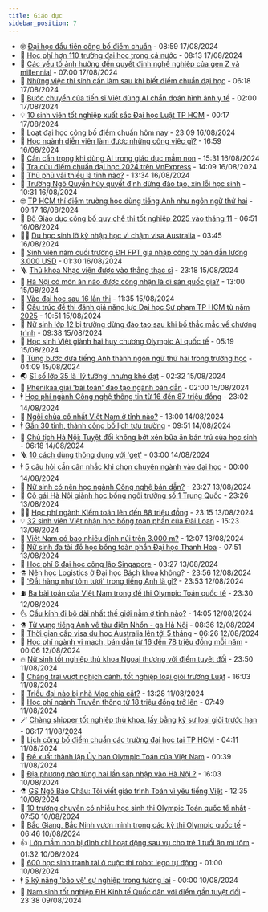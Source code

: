 ```yaml
---
title: Giáo dục
sidebar_position: 7
---
```


<!-- vnexpress-giao-duc:START -->
- 🤓 [Đại học đầu tiên công bố điểm chuẩn](https://vnexpress.net/diem-chuan-dai-hoc-hoa-sen-nam-2024-4782459.html) - 08:59 17/08/2024
- 🦆 [Học phí hơn 110 trường đại học trong cả nước](https://vnexpress.net/hoc-phi-hon-110-truong-dai-hoc-trong-ca-nuoc-4782062.html) - 08:13 17/08/2024
- 🦩 [Các yếu tố ảnh hưởng đến quyết định nghề nghiệp của gen Z và millennial](https://vnexpress.net/cac-yeu-to-anh-huong-den-quyet-dinh-nghe-nghiep-cua-gen-z-va-millennial-4782537.html) - 07:00 17/08/2024
- 🌮 [Những việc thí sinh cần làm sau khi biết điểm chuẩn đại học](https://vnexpress.net/nhung-viec-thi-sinh-can-lam-sau-khi-biet-diem-chuan-dai-hoc-4782312.html) - 06:18 17/08/2024
- 🔭 [Bước chuyển của tiến sĩ Việt dùng AI chẩn đoán hình ảnh y tế](https://vnexpress.net/buoc-chuyen-cua-tien-si-viet-dung-ai-chan-doan-hinh-anh-y-te-4749771.html) - 02:00 17/08/2024
- 💡 [10 sinh viên tốt nghiệp xuất sắc Đại học Luật TP HCM](https://vnexpress.net/10-sinh-vien-tot-nghiep-xuat-sac-dai-hoc-luat-tp-hcm-4782024.html) - 00:17 17/08/2024
- 🥰 [Loạt đại học công bố điểm chuẩn hôm nay](https://vnexpress.net/loat-dai-hoc-cong-bo-diem-chuan-hom-nay-4782287.html) - 23:09 16/08/2024
- 🐲 [Học ngành diễn viên làm được những công việc gì?](https://vnexpress.net/hoc-nganh-dien-vien-lam-duoc-nhung-cong-viec-gi-4749399.html) - 16:59 16/08/2024
- 🦒 [Cần cẩn trọng khi dùng AI trong giáo dục mầm non](https://vnexpress.net/can-can-trong-khi-dung-ai-trong-giao-duc-mam-non-4782190.html) - 15:31 16/08/2024
- 🦆 [Tra cứu điểm chuẩn đại học 2024 trên VnExpress](https://vnexpress.net/tra-cuu-diem-chuan-dai-hoc-2024-tren-vnexpress-4781696.html) - 14:09 16/08/2024
- 🧰 [Thủ phủ vải thiều là tỉnh nào?](https://vnexpress.net/thu-phu-vai-thieu-la-tinh-nao-4782346.html) - 13:34 16/08/2024
- 🐘 [Trường Ngô Quyền hủy quyết định dừng đào tạo, xin lỗi học sinh](https://vnexpress.net/truong-ngo-quyen-huy-quyet-dinh-dung-dao-tao-xin-loi-hoc-sinh-4782343.html) - 10:31 16/08/2024
- 🤓 [TP HCM thí điểm trường học dùng tiếng Anh như ngôn ngữ thứ hai](https://vnexpress.net/tp-hcm-thi-diem-truong-hoc-dung-tieng-anh-nhu-ngon-ngu-thu-hai-4782214.html) - 09:17 16/08/2024
- 🧰 [Bộ Giáo dục công bố quy chế thi tốt nghiệp 2025 vào tháng 11](https://vnexpress.net/bo-giao-duc-cong-bo-quy-che-thi-tot-nghiep-2025-vao-thang-11-4782218.html) - 06:51 16/08/2024
- 🧑‍💻 [Du học sinh lỡ kỳ nhập học vì chậm visa Australia](https://vnexpress.net/du-hoc-sinh-lo-ky-nhap-hoc-vi-cham-visa-australia-4777670.html) - 03:45 16/08/2024
- 🫶 [Sinh viên năm cuối trường ĐH FPT gia nhập công ty bán dẫn lương 3.000 USD](https://vnexpress.net/sinh-vien-nam-cuoi-truong-dh-fpt-gia-nhap-cong-ty-ban-dan-luong-3-000-usd-4781478.html) - 01:30 16/08/2024
- 🪜 [Thủ khoa Nhạc viện được vào thẳng thạc sĩ](https://vnexpress.net/thu-khoa-nhac-vien-duoc-vao-thang-thac-si-4781545.html) - 23:18 15/08/2024
- 🎊 [Hà Nội có món ăn nào được công nhận là di sản quốc gia?](https://vnexpress.net/ha-noi-co-mon-an-nao-duoc-cong-nhan-la-di-san-quoc-gia-4781930.html) - 13:00 15/08/2024
- 🧐 [Vào đại học sau 16 lần thi](https://vnexpress.net/vao-dai-hoc-sau-16-lan-thi-4781721.html) - 11:35 15/08/2024
- 🌈 [Cấu trúc đề thi đánh giá năng lực Đại học Sư phạm TP HCM từ năm 2025](https://vnexpress.net/cau-truc-de-thi-danh-gia-nang-luc-chuyen-biet-dai-hoc-su-pham-tp-hcm-2025-4781904.html) - 10:51 15/08/2024
- 🥰 [Nữ sinh lớp 12 bị trường dừng đào tạo sau khi bố thắc mắc về chương trình](https://vnexpress.net/nu-sinh-lop-12-bi-truong-dung-dao-tao-sau-khi-bo-thac-mac-ve-chuong-trinh-4781858.html) - 09:38 15/08/2024
- 🎡 [Học sinh Việt giành hai huy chương Olympic AI quốc tế](https://vnexpress.net/hoc-sinh-viet-gianh-hai-huy-chuong-olympic-ai-quoc-te-4781704.html) - 05:19 15/08/2024
- 🎊 [Từng bước đưa tiếng Anh thành ngôn ngữ thứ hai trong trường học](https://vnexpress.net/tung-buoc-dua-tieng-anh-thanh-ngon-ngu-thu-hai-trong-truong-hoc-4781538.html) - 04:09 15/08/2024
- 🌏 [Sĩ số lớp 35 là &#39;lý tưởng&#39; nhưng khó đạt](https://vnexpress.net/si-so-lop-35-la-ly-tuong-nhung-kho-dat-4781620.html) - 02:32 15/08/2024
- 🥸 [Phenikaa giải &#39;bài toán&#39; đào tạo ngành bán dẫn](https://vnexpress.net/phenikaa-giai-bai-toan-dao-tao-nganh-ban-dan-4781242.html) - 02:00 15/08/2024
- 🕴 [Học phí ngành Công nghệ thông tin từ 16 đến 87 triệu đồng](https://vnexpress.net/hoc-phi-dai-hoc-nganh-cong-nghe-thong-tin-o-16-truong-nam-2024-4780811.html) - 23:02 14/08/2024
- 💂 [Ngôi chùa cổ nhất Việt Nam ở tỉnh nào?](https://vnexpress.net/ngoi-chua-co-nhat-viet-nam-o-tinh-nao-4781516.html) - 13:00 14/08/2024
- 🕴 [Gần 30 tỉnh, thành công bố lịch tựu trường](https://vnexpress.net/gan-30-tinh-thanh-cong-bo-lich-tuu-truong-4781439.html) - 09:51 14/08/2024
- 🌋 [Chủ tịch Hà Nội: Tuyệt đối không bớt xén bữa ăn bán trú của học sinh](https://vnexpress.net/chu-tich-ha-noi-tuyet-doi-khong-bot-xen-bua-an-ban-tru-cua-hoc-sinh-4781363.html) - 06:18 14/08/2024
- 🪜 [10 cách dùng thông dụng với &#39;get&#39;](https://vnexpress.net/10-cach-dung-thong-dung-voi-get-4780730.html) - 03:00 14/08/2024
- 🕴 [5 câu hỏi cần cân nhắc khi chọn chuyên ngành vào đại học](https://vnexpress.net/5-cau-hoi-can-can-nhac-khi-chon-chuyen-nganh-vao-dai-hoc-4781107.html) - 00:00 14/08/2024
- 🎃 [Nữ sinh có nên học ngành Công nghệ bán dẫn?](https://vnexpress.net/nu-sinh-co-nen-hoc-nganh-cong-nghe-ban-dan-4781113.html) - 23:27 13/08/2024
- 🦏 [Cô gái Hà Nội giành học bổng ngôi trường số 1 Trung Quốc](https://vnexpress.net/co-gai-ha-noi-gianh-hoc-bong-ngoi-truong-so-1-trung-quoc-4779340.html) - 23:26 13/08/2024
- 🧑‍🏫 [Học phí ngành Kiểm toán lên đến 88 triệu đồng](https://vnexpress.net/hoc-phi-nganh-kiem-toan-4781000.html) - 23:15 13/08/2024
- 💡 [32 sinh viên Việt nhận học bổng toàn phần của Đài Loan](https://vnexpress.net/32-sinh-vien-viet-nhan-hoc-bong-toan-phan-cua-dai-loan-4781023.html) - 15:23 13/08/2024
- 🐎 [Việt Nam có bao nhiêu đỉnh núi trên 3.000 m?](https://vnexpress.net/viet-nam-co-bao-nhieu-dinh-nui-tren-3-000-m-4781083.html) - 12:07 13/08/2024
- 🧰 [Nữ sinh đa tài đỗ học bổng toàn phần Đại học Thanh Hoa](https://vnexpress.net/nu-sinh-da-tai-do-hoc-bong-toan-phan-dai-hoc-thanh-hoa-4780623.html) - 07:51 13/08/2024
- 🙉 [Học phí 6 đại học công lập Singapore](https://vnexpress.net/hoc-phi-cac-dai-hoc-singapore-2024-4776407.html) - 03:27 13/08/2024
- ⚗️ [Nên học Logistics ở Đại học Bách khoa không?](https://vnexpress.net/nen-hoc-logistics-o-dai-hoc-bach-khoa-khong-4780704.html) - 23:56 12/08/2024
- 🌝 [&#39;Đắt hàng như tôm tươi&#39; trong tiếng Anh là gì?](https://vnexpress.net/dat-hang-nhu-tom-tuoi-trong-tieng-anh-la-gi-4780516.html) - 23:53 12/08/2024
- ⛽️ [Ba bài toán của Việt Nam trong đề thi Olympic Toán quốc tế](https://vnexpress.net/ba-bai-toan-cua-viet-nam-trong-de-thi-olympic-toan-quoc-te-4780657.html) - 23:30 12/08/2024
- 🌜 [Cầu kính đi bộ dài nhất thế giới nằm ở tỉnh nào?](https://vnexpress.net/cau-kinh-di-bo-dai-nhat-the-gioi-nam-o-tinh-nao-4780702.html) - 14:05 12/08/2024
- ⚗️ [Từ vựng tiếng Anh về tàu điện Nhổn - ga Hà Nội](https://vnexpress.net/tu-vung-tieng-anh-ve-tau-dien-nhon-ga-ha-noi-4780577.html) - 08:36 12/08/2024
- 🧰 [Thời gian cấp visa du học Australia lên tới 5 tháng](https://vnexpress.net/thoi-gian-cap-visa-du-hoc-australia-len-toi-5-thang-4779453.html) - 06:26 12/08/2024
- 🤗 [Học phí ngành vi mạch, bán dẫn từ 16 đến 78 triệu đồng mỗi năm](https://vnexpress.net/hoc-phi-nganh-vi-mach-ban-dan-4779299.html) - 00:06 12/08/2024
- 🔥 [Nữ sinh tốt nghiệp thủ khoa Ngoại thương với điểm tuyệt đối](https://vnexpress.net/nu-sinh-tot-nghiep-thu-khoa-ngoai-thuong-voi-diem-tuyet-doi-4780255.html) - 23:50 11/08/2024
- 💪 [Chàng trai vượt nghịch cảnh, tốt nghiệp loại giỏi trường Luật](https://vnexpress.net/chang-trai-vuot-nghich-canh-tot-nghiep-loai-gioi-truong-luat-4780088.html) - 16:03 11/08/2024
- 💂 [Triều đại nào bị nhà Mạc chia cắt?](https://vnexpress.net/trieu-dai-nao-bi-nha-mac-chia-cat-4780246.html) - 13:28 11/08/2024
- 🌮 [Học phí ngành Truyền thông từ 18 triệu đồng trở lên](https://vnexpress.net/diem-chuan-nganh-truyen-thong-4771597.html) - 07:49 11/08/2024
- 🪄 [Chàng shipper tốt nghiệp thủ khoa, lấy bằng kỹ sư loại giỏi trước hạn](https://vnexpress.net/chang-shipper-tot-nghiep-thu-khoa-lay-bang-ky-su-loai-gioi-truoc-han-4780121.html) - 06:17 11/08/2024
- 🎡 [Lịch công bố điểm chuẩn các trường đại học tại TP HCM](https://vnexpress.net/lich-cong-bo-diem-chuan-cac-truong-dai-hoc-tai-tp-hcm-4780013.html) - 04:11 11/08/2024
- 🌈 [Đề xuất thành lập Ủy ban Olympic Toán của Việt Nam](https://vnexpress.net/de-xuat-thanh-lap-uy-ban-olympic-toan-cua-viet-nam-4779998.html) - 00:39 11/08/2024
- 🎊 [Địa phương nào từng hai lần sáp nhập vào Hà Nội ?](https://vnexpress.net/dia-phuong-nao-tung-hai-lan-sap-nhap-vao-ha-noi-4780054.html) - 16:03 10/08/2024
- ⚗️ [GS Ngô Bảo Châu: Tôi viết giáo trình Toán vì yêu tiếng Việt](https://vnexpress.net/gs-ngo-bao-chau-toi-viet-giao-trinh-toan-vi-yeu-tieng-viet-4779970.html) - 12:35 10/08/2024
- 🌁 [10 trường chuyên có nhiều học sinh thi Olympic Toán quốc tế nhất](https://vnexpress.net/10-truong-chuyen-co-nhieu-hoc-sinh-thi-olympic-toan-quoc-te-nhat-4779915.html) - 07:50 10/08/2024
- 🦏 [Bắc Giang, Bắc Ninh vươn mình trong các kỳ thi Olympic quốc tế](https://vnexpress.net/bac-giang-bac-ninh-vuon-minh-trong-cac-ky-thi-olympic-quoc-te-4779747.html) - 06:46 10/08/2024
- 👍 [Lớp mầm non bị đình chỉ hoạt động sau vụ cho trẻ 1 tuổi ăn mì tôm](https://vnexpress.net/lop-mam-non-bi-dinh-chi-hoat-dong-sau-vu-cho-tre-1-tuoi-an-mi-tom-4779800.html) - 01:32 10/08/2024
- 🌈 [600 học sinh tranh tài ở cuộc thi robot lego tự động](https://vnexpress.net/600-hoc-sinh-tranh-tai-o-cuoc-thi-robot-lego-tu-dong-4779601.html) - 01:00 10/08/2024
- 🕴 [5 kỹ năng &#39;bảo vệ&#39; sự nghiệp trong tương lai](https://vnexpress.net/5-ky-nang-bao-ve-su-nghiep-trong-tuong-lai-4779631.html) - 00:00 10/08/2024
- 🧰 [Nam sinh tốt nghiệp ĐH Kinh tế Quốc dân với điểm gần tuyệt đối](https://vnexpress.net/nam-sinh-tot-nghiep-dh-kinh-te-quoc-dan-voi-diem-gan-tuyet-doi-4779387.html) - 23:38 09/08/2024<!-- vnexpress-giao-duc:END -->

